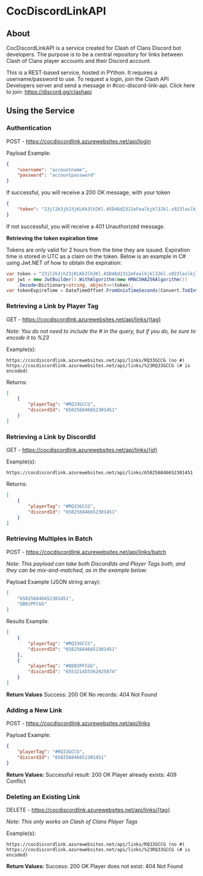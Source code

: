# CocDiscordLinkAPI

## About
CocDiscordLinkAPI is a service created for Clash of Clans Discord bot developers. The purpose is to be a central repository for links between Clash of Clans player accounts and their Discord account. 

This is a REST-based service, hosted in PYthon. It requires a username/password to use. To request a login, join the Clash API Developers server and send a message in #coc-discord-link-api. Click here to join: https://discord.gg/clashapi

## Using the Service

### Authentication
POST - https://cocdiscordlink.azurewebsites.net/api/login

Payload Example:
```json
{
    "username": "accountname", 
    "password": "accountpassword"
}
```

If successful, you will receive a 200 OK message, with your token
```json
{
    "token": "23jl2k3jh23jKLKk3lh2Kl.A5D46d2312eFealkjkl3Jkl.x923laslkjlKLJlk32lkJlk12jKl3lkjKLJKl1355a"
}
```
If not successful, you will receive a 401 Unauthorized message.

**Retrieving the token expiration time**

Tokens are only valid for 2 hours from the time they are issued. Expiration time is stored in UTC as a claim on the token. Below is an example in C# using Jwt.NET of how to obtain the expiration:

```csharp
var token = "23jl2k3jh23jKLKk3lh2Kl.A5D46d2312eFealkjkl3Jkl.x923laslkjlKLJlk32lkJlk12jKl3lkjKLJKl1355a";
var jwt = new JwtBuilder().WithAlgorithm(new HMACSHA256Algorithm())
    .Decode<Dictionary<string, object>>(token);
var tokenExpireTime = DateTimeOffset.FromUnixTimeSeconds(Convert.ToUInt32(jwt["exp"]));
```

### Retrieving a Link by Player Tag
GET - https://cocdiscordlink.azurewebsites.net/api/links/{tag}

*Note: You do not need to include the # in the query, but if you do, be sure to encode it to %23*

Example(s):
```
https://cocdiscordlink.azurewebsites.net/api/links/RQ33GCCG (no #)
https://cocdiscordlink.azurewebsites.net/api/links/%23RQ33GCCG (# is encoded)
```
Returns:
```json
[
    {
        "playerTag": "#RQ33GCCG",
        "discordId": "658256846652301451"
    }
]
```

### Retrieving a Link by DiscordId
GET - https://cocdiscordlink.azurewebsites.net/api/links/{id}

Example(s):
```
https://cocdiscordlink.azurewebsites.net/api/links/658256846652301451
```
Returns:
```json
[
    {
        "playerTag": "#RQ33GCCG",
        "discordId": "658256846652301451"
    }
]
```

### Retrieving Multiples in Batch
POST - https://cocdiscordlink.azurewebsites.net/api/links/batch

*Note: This payload can take both DiscordIds and Player Tags both, and they can be mix-and-matched, as in the example below:*

Payload Example (JSON string array):

```json
[
    "658256846652301451",
    "Q802PFCGG"
]
```

Results Example:
```json
[
    {
        "playerTag": "#RQ33GCCG",
        "discordId": "658256846652301451"
    },
    {
        "playerTag": "#Q802PFCGG",
        "discordId": "655321455562025874"
    }    
]
```
**Return Values**
Success: 200 OK 
No records: 404 Not Found

### Adding a New Link
POST - https://cocdiscordlink.azurewebsites.net/api/links

Payload Example: 
```json
{
    "playerTag": "#RQ33GCCG",
    "discordId": "658256846652301451"
}
```

**Return Values:**
Successful result: 200 OK
Player already exists: 409 Conflict

### Deleting an Existing Link
DELETE - https://cocdiscordlink.azurewebsites.net/api/links/{tag}

*Note: This only works on Clash of Clans Player Tags*

Example(s):
```
https://cocdiscordlink.azurewebsites.net/api/links/RQ33GCCG (no #)
https://cocdiscordlink.azurewebsites.net/api/links/%23RQ33GCCG (# is encoded)
```

**Return Values:**
Success: 200 OK
Player does not exist: 404 Not Found
